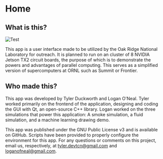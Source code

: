 Home                        
============

## What is this?

![Test](../../assets/img/splash.png)

 This app is a user interface made to be utilized by the Oak Ridge National Laboratory for outreach. It is planned to run on an cluster of 8 NVIDIA Jetson TX2 circuit boards, the purpose of which is to demonstrate the powers and advantages of parallel computing. This serves as a simplified version of supercomputers at ORNL such as Summit or Frontier. 


## Who made this?

 This app was developed by Tyler Duckworth and Logan O'Neal. Tyler worked primarily on the frontend of the application, designing and coding the GUI with Qt, an open-source C++ library. Logan worked on the three simulations that power this application: A smoke simulation, a fluid simulation, and a machine learning drawing demo. 
 
 This app was published under the GNU Public License v3 and is available on GitHub. Scripts have been provided to properly configure the environment for this app. 
 For any questions or comments on this project, email us, respectively, at tyler.devtcn@gmail.com and loganofneal@gmail.com.
